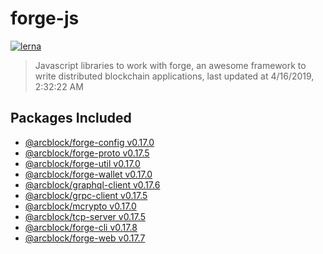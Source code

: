 # forge-js

[![lerna](https://img.shields.io/badge/maintained%20with-lerna-cc00ff.svg)](https://lernajs.io/)

> Javascript libraries to work with forge, an awesome framework to write distributed blockchain applications, last updated at 4/16/2019, 2:32:22 AM

## Packages Included

- [@arcblock/forge-config v0.17.0](./packages/forge-config)
- [@arcblock/forge-proto v0.17.5](./packages/forge-proto)
- [@arcblock/forge-util v0.17.0](./packages/forge-util)
- [@arcblock/forge-wallet v0.17.0](./packages/forge-wallet)
- [@arcblock/graphql-client v0.17.6](./packages/graphql-client)
- [@arcblock/grpc-client v0.17.5](./packages/grpc-client)
- [@arcblock/mcrypto v0.17.0](./packages/mcrypto)
- [@arcblock/tcp-server v0.17.5](./packages/tcp-server)
- [@arcblock/forge-cli v0.17.8](./apps/forge-cli)
- [@arcblock/forge-web v0.17.7](./apps/forge-web)
